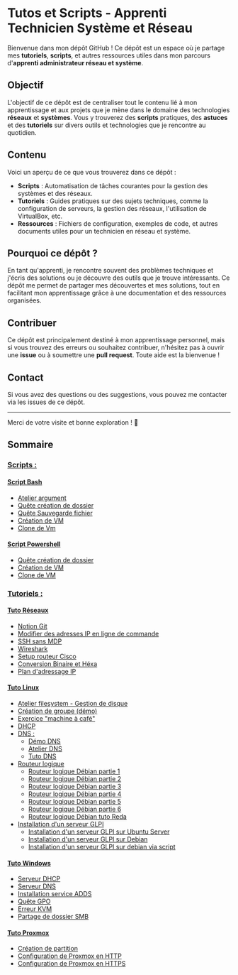 # Tutos et Scripts - Apprenti Technicien Système et Réseau

Bienvenue dans mon dépôt GitHub ! Ce dépôt est un espace où je partage mes **tutoriels**, **scripts**, et autres ressources utiles dans mon parcours d'**apprenti administrateur réseau et système**.

## Objectif

L'objectif de ce dépôt est de centraliser tout le contenu lié à mon apprentissage et aux projets que je mène dans le domaine des technologies **réseaux** et **systèmes**. Vous y trouverez des **scripts** pratiques, des **astuces** et des **tutoriels** sur divers outils et technologies que je rencontre au quotidien.

## Contenu

Voici un aperçu de ce que vous trouverez dans ce dépôt :

- **Scripts** : Automatisation de tâches courantes pour la gestion des systèmes et des réseaux.
- **Tutoriels** : Guides pratiques sur des sujets techniques, comme la configuration de serveurs, la gestion des réseaux, l'utilisation de VirtualBox, etc.
- **Ressources** : Fichiers de configuration, exemples de code, et autres documents utiles pour un technicien en réseau et système.

## Pourquoi ce dépôt ?

En tant qu'apprenti, je rencontre souvent des problèmes techniques et j'écris des solutions ou je découvre des outils que je trouve intéressants. Ce dépôt me permet de partager mes découvertes et mes solutions, tout en facilitant mon apprentissage grâce à une documentation et des ressources organisées.

## Contribuer

Ce dépôt est principalement destiné à mon apprentissage personnel, mais si vous trouvez des erreurs ou souhaitez contribuer, n'hésitez pas à ouvrir une **issue** ou à soumettre une **pull request**. Toute aide est la bienvenue !

## Contact

Si vous avez des questions ou des suggestions, vous pouvez me contacter via les issues de ce dépôt.

---

Merci de votre visite et bonne exploration ! 🚀

## Sommaire

### [**Scripts :**](SCRIPT)
#### [Script Bash](SCRIPT/BASH)
- [Atelier argument](SCRIPT/BASH/Atelier_Argument.sh)
- [Quête création de dossier](SCRIPT/BASH/quete_crea_dossier.sh)
- [Quête Sauvegarde fichier](SCRIPT/BASH/svg_quete_bash.sh)
- [Création de VM](SCRIPT/BASH/CREA_VM_BASH.sh)
- [Clone de Vm](SCRIPT/BASH/CLONE_VM_BASH.sh)

#### [Script Powershell](SCRIPT/POWERSHELL)
- [Quête création de dossier](SCRIPT/POWERSHELL/CREA_DOSSIER_POWERSHELL.ps1)
- [Création de VM](SCRIPT/POWERSHELL/CREA_VM_POWERSHELL.ps1)
- [Clone de VM](SCRIPT/POWERSHELL/CLONE_VM_POWERSHELL.ps1)

### [**Tutoriels :**](TUTO)
#### [Tuto Réseaux](TUTO/Tuto_Réseaux)
- [Notion Git](TUTO/Tuto_Réseaux/GIT_NOTION.md)
- [Modifier des adresses IP en ligne de commande](TUTO/Tuto_Réseaux/modif_ip.md)
- [SSH sans MDP](TUTO/Tuto_Réseaux/SSH_SANS_MDP.md)
- [Wireshark](TUTO/Tuto_Réseaux/Wireshark.md)
- [Setup routeur Cisco](TUTO/Tuto_Réseaux/setup_router_cisco.md)
- [Conversion Binaire et Héxa](TUTO/Tuto_Réseaux/conversion_binaire_hexa.md)
- [Plan d'adressage IP](TUTO/Tuto_Réseaux/Plan_adressage.md)


#### [Tuto Linux](TUTO/Tuto_Linux)
- [Atelier filesystem - Gestion de disque](TUTO/Tuto_Linux/Atelier_filesystem.md)
- [Création de groupe (démo)](TUTO/Tuto_Linux/DEMO_creation_group.md)
- [Exercice "machine à café"](TUTO/Tuto_Linux/EXO_CAFE.md)
- [DHCP](TUTO/Tuto_Linux/DHCP_Linux.md)
- [DNS :](TUTO/Tuto_Linux/DNS)
    - [Démo DNS](TUTO/Tuto_Linux/DNS/Demo_DNS_Linux.md)
    - [Atelier DNS](TUTO/Tuto_Linux/DNS/DNS_SRVUBUNTU_quete.md)
    - [Tuto DNS](TUTO/Tuto_Linux/DNS/TUTO_DNS_LINUX_BIS.md)
- [Routeur logique](TUTO/Tuto_Linux/Routeur_logique/)
    - [Routeur logique Débian partie 1](TUTO/Tuto_Linux/Routeur_logique/routeur_logique_part1.md)
    - [Routeur logique Débian partie 2](TUTO/Tuto_Linux/Routeur_logique/routeur_logique_part2.md)
    - [Routeur logique Débian partie 3](TUTO/Tuto_Linux/Routeur_logique/routeur_logique_part3.md)
    - [Routeur logique Débian partie 4](TUTO/Tuto_Linux/Routeur_logique/routeur_logique_part4.md)
    - [Routeur logique Débian partie 5](TUTO/Tuto_Linux/Routeur_logique/routeur_logique_part5.md)
    - [Routeur logique Débian partie 6](TUTO/Tuto_Linux/Routeur_logique/routeur_logique_part6.md)
    - [Routeur logique Débian tuto Reda](TUTO/Tuto_Linux/Routeur_logique/routeur_by_Reda.md)
- [Installation d'un serveur GLPI](TUTO/Tuto_Linux/Install_GLPI)
    - [Installation d'un serveur GLPI sur Ubuntu Server](TUTO/Tuto_Linux/Install_GLPI/install_glpi_ubuntu_server.md)
    - [Installation d'un serveur GLPI sur Debian](TUTO/Tuto_Linux/Install_GLPI/install_glpi_debian.md)
    - [Installation d'un serveur GLPI sur debian via script](TUTO/Tuto_Linux/Install_GLPI/install_glpi_debian.md)


#### [Tuto Windows](TUTO/Tuto_Windows)
- [Serveur DHCP](TUTO/Tuto_Windows/DHCP_SRV_Windows.md)
- [Serveur DNS](TUTO/Tuto_Windows/DNS_SRV_Windows.md)
- [Installation service ADDS](TUTO/Tuto_Windows/Install_SERVICE_AD_DS.md)
- [Quête GPO](TUTO/Tuto_Windows/QUETE_GPO.md)
- [Erreur KVM](TUTO/Tuto_Windows/Erreur_KVM.md)
- [Partage de dossier SMB](TUTO/Tuto_Windows/partage_fichier_SMB.md)

#### [Tuto Proxmox](TUTO/Tuto_Proxmox)
- [Création de partition](TUTO/Tuto_Proxmox/créa_partition.md)
- [Configuration de Proxmox en HTTP](TUTO/Tuto_Proxmox/configuration_HTTP_PROXMOX.md)
- [Configuration de Proxmox en HTTPS](TUTO/Tuto_Proxmox/configuration_HTTPS_PROXMOX.md)